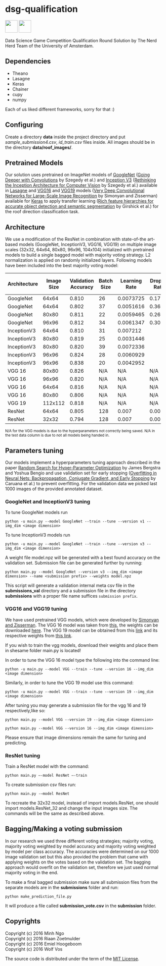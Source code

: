 # dsg-qualification

[<img src="http://www.datasciencegame.com/static/images/logo.png" height="40">](http://www.datasciencegame.com/)
[<img src="http://www.uva-nemo.org/images/uva_logo_40.png" height="40">](http://www.english.uva.nl/)

Data Science Game Competition Qualification Round Solution by The Nerd Herd Team of the University of Amsterdam.


## Dependencies

* Theano
* Lasagne
* Keras
* Chainer
* cupy
* numpy

Each of us liked different frameworks, sorry for that :)

## Configuring

Create a directory **data** inside the project directory and put *sample_submission4.csv*, *id_train.csv* files inside. All images should be in the directory **data/roof_images/**.

## Pretrained Models

Our solution uses pretrained on ImageNet models of [GoogleNet](https://s3.amazonaws.com/lasagne/recipes/pretrained/imagenet/blvc_googlenet.pkl) ([Going Deeper with Convolutions](http://www.cs.unc.edu/~wliu/papers/GoogLeNet.pdf) by Szegedy et al.) and [Inception V3](https://s3.amazonaws.com/lasagne/recipes/pretrained/imagenet/inception_v3.pkl) ([Rethinking the Inception Architecture for Computer Vision](http://arxiv.org/pdf/1512.00567v3.pdf) by Szegedy et al.) available in [Lasagne](https://github.com/Lasagne/Recipes/tree/master/modelzoo) and [VGG16](https://gist.github.com/baraldilorenzo/07d7802847aaad0a35d3) and [VGG19](https://gist.github.com/baraldilorenzo/8d096f48a1be4a2d660d) models ([Very Deep Convolutional Networks for Large-Scale Image Recognition](http://arxiv.org/pdf/1409.1556.pdf) by Simonyan and Zisserman) available for [Keras](http://keras.io/) to apply transfer learning ([Rich feature hierarchies for accurate object detection and semantic segmentation](http://arxiv.org/pdf/1311.2524v5) by Girshick et al.) for the roof direction classification task.

## Architecture

We use a modification of the ResNet in combination with state-of-the art-based models (GoogleNet, InceptionV3, VGG16, VGG19) on multiple image scales (32x32, 64x64, 80x80, 96x96, 104x104) initialized with pretrained models to build a single bagged model with majority voting strategy. L2 normalization is applied on randomly initialized layers. Following models have been included into the best majority voting model:

Architecture | Image Size | Validation Accuracy | Batch Size | Learning Rate | Dropout Ratio | Test Accuracy (40%)
-------------|------------|---------------------|------------|---------------|---------------|--------------------
GoogleNet    | 64x64      | 0.810               | 26         | 0.0073725     | 0.17844       | 0.82675
GoogleNet    | 64x64      | 0.802               | 37         | 0.0051616     | 0.36257       | 0.80157
GoogleNet    | 80x80      | 0.811               |	22         | 0.0059465	   | 0.26172       | N/A
GoogleNet    | 96x96      | 0.812               |	34	       | 0.0061347     | 0.30162       | 0.81907
InceptionV3  | 64x64      | 0.810               | 31	       | 0.007212      |               | 0.81836
InceptionV3  | 80x80      | 0.819	              | 25	       | 0.0031446     |               | N/A
InceptionV3  | 80x80      | 0.820               |	39	       | 0.0072336     |               | N/A
InceptionV3  | 96x96      | 0.824	              | 28	       | 0.0060929	   |               | 0.8264
InceptionV3  | 96x96      | 0.838               |	20         | 0.0042952	   |               | 0.83122
VGG 16       | 80x80      | 0.826               | N/A        | N/A           | N/A           | N/A
VGG 16       | 96x96      | 0.820               | N/A        | N/A           | N/A           | N/A
VGG 16       | 64x64      | 0.816               | N/A        | N/A           | N/A           | 0.82443
VGG 16       | 80x80      | 0.806               | N/A        | N/A           | N/A           | N/A
VGG 19       | 112x112    | 0.818               | N/A        | N/A           | N/A           | 0.80800
ResNet       | 64x64      | 0.805               | 128        | 0.007         | 0.004         | 0.81532
ResNet       | 32x32      | 0.794               | 128        | 0.007         | 0.004         | 0.78532

<sup>N/A for the VGG models is due to the hyperparameters not correctly being saved. N/A in the test data column is due to not all models being handed in.</sup>


## Parameters tuning

Our models implement a hyperparameters tuning approach described in the paper [Random Search for Hyper-Parameter Optimization](http://www.jmlr.org/papers/volume13/bergstra12a/bergstra12a.pdf) by James Bergstra and Yoshua Bengio and use validation set for early stopping ([Overfitting in Neural Nets: Backpropagation, Conjugate Gradient, and Early Stopping](https://www.semanticscholar.org/paper/Overfitting-in-Neural-Nets-Backpropagation-Caruana-Lawrence/072d756c8b17a78018298e67ff29e6d3a4fe5770/pdf) by Caruana et al.) to prevent overfitting. For the validation data we picked last 1000 images of the provided annotated dataset.

### GoogleNet and InceptionV3 tuning
To tune GoogleNet models run

```
python -u main.py --model GoogleNet --train --tune --version v1 --img_dim <image dimension>
```

To tune InceptionV3 models run

```
python -u main.py --model GoogleNet --train --tune --version v3 --img_dim <image dimension>
```

A weight file model.npz will be generated with a best found accuracy on the validation set. Submission file can be generated further by running:

```
python main.py --model GoogleNet --version v3 --img_dim <image dimension> --name <submission prefix> --weights model.npz
```

This script will generate a validation internal meta csv file in the **submissions_val** directory and a submission file in the directory **submissions** with a proper file name suffices ``submission prefix``.

### VGG16 and VGG19 tuning

We have used pretrained VGG models, which were developed by [Simonyan and Zisserman](https://arxiv.org/abs/1409.1556). The VGG 16 model was taken from [this](https://gist.github.com/baraldilorenzo/07d7802847aaad0a35d3), the weights can be downloaded [here](https://drive.google.com/file/d/0Bz7KyqmuGsilT0J5dmRCM0ROVHc/view). The VGG 19 model can be obtained from this [link](https://gist.github.com/baraldilorenzo/8d096f48a1be4a2d660d) and its respective weights from [this link](https://drive.google.com/file/d/0Bz7KyqmuGsilZ2RVeVhKY0FyRmc/view).

If you wish to train the vgg models, download their weights and place them in shesame folder main.py is located!

In order to tune the VGG 16 model type the following into the command line:
```
python -u main.py --model VGG --train --tune --version 16 --img_dim <image dimension>
```

Similarly, in order to tune the VGG 19 model use this command:

```
python -u main.py --model VGG --train --tune --version 19 --img_dim <image dimension>
```
After tuning you may generate a submission file for the vgg 16 and 19 respectively,like so:
```
python main.py --model VGG --version 19 --img_dim <image dimension>
```
```
python main.py --model VGG --version 16 --img_dim <image dimension>
```

Please ensure that image dimensions remain the same for tuning and predicting.

### ResNet tuning

Train a ResNet model with the command:
```
python main.py —-model ResNet —-train
```

To create submission csv files run:
```
python main.py -—model ResNet
```

To recreate the 32x32 model, instead of import models.ResNet, one should import models.ResNet_32 and change the input images size. The commands will be the same as described above.

## Bagging/Making a voting submission

In our research we used three different voting strategies; majority voting, majority voting weighted by model accuracy and majority voting weighted by model per class accuracy. The accuracies were determined on our 1000 image validation set but this also provided the problem that came with applying weights on the votes based on the validation set. The bagging approach would overfit on the validation set, therefore we just used normal majority voting in the end.

To make a final bagged submission  make sure all submission files from the separate models are in the **submissions** folder and run:
```
python make_prediction_file.py
```

It will produce a file called **submission_vote.csv** in the **submission** folder.

## Copyrights

Copyright (c) 2016 Minh Ngo  
Copyright (c) 2016 Riaan Zoetmulder  
Copyright (c) 2016 Emiel Hoogeboom  
Copyright (c) 2016 Wolf Vos 

The source code is distributed under the term of the [MIT License](LICENSE).
